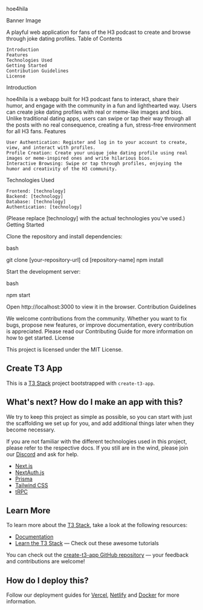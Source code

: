 hoe4hila

Banner Image

A playful web application for fans of the H3 podcast to create and browse through joke dating profiles.
Table of Contents

    Introduction
    Features
    Technologies Used
    Getting Started
    Contribution Guidelines
    License

Introduction

hoe4hila is a webapp built for H3 podcast fans to interact, share their humor, and engage with the community in a fun and lighthearted way. Users can create joke dating profiles with real or meme-like images and bios. Unlike traditional dating apps, users can swipe or tap their way through all the posts with no real consequence, creating a fun, stress-free environment for all H3 fans.
Features

    User Authentication: Register and log in to your account to create, view, and interact with profiles.
    Profile Creation: Create your unique joke dating profile using real images or meme-inspired ones and write hilarious bios.
    Interactive Browsing: Swipe or tap through profiles, enjoying the humor and creativity of the H3 community.

Technologies Used

    Frontend: [technology]
    Backend: [technology]
    Database: [technology]
    Authentication: [technology]

(Please replace [technology] with the actual technologies you've used.)
Getting Started

Clone the repository and install dependencies:

bash

git clone [your-repository-url]
cd [repository-name]
npm install

Start the development server:

bash

npm start

Open http://localhost:3000 to view it in the browser.
Contribution Guidelines

We welcome contributions from the community. Whether you want to fix bugs, propose new features, or improve documentation, every contribution is appreciated. Please read our Contributing Guide for more information on how to get started.
License

This project is licensed under the MIT License.

## Create T3 App

This is a [T3 Stack](https://create.t3.gg/) project bootstrapped with `create-t3-app`.

## What's next? How do I make an app with this?

We try to keep this project as simple as possible, so you can start with just the scaffolding we set up for you, and add additional things later when they become necessary.

If you are not familiar with the different technologies used in this project, please refer to the respective docs. If you still are in the wind, please join our [Discord](https://t3.gg/discord) and ask for help.

- [Next.js](https://nextjs.org)
- [NextAuth.js](https://next-auth.js.org)
- [Prisma](https://prisma.io)
- [Tailwind CSS](https://tailwindcss.com)
- [tRPC](https://trpc.io)

## Learn More

To learn more about the [T3 Stack](https://create.t3.gg/), take a look at the following resources:

- [Documentation](https://create.t3.gg/)
- [Learn the T3 Stack](https://create.t3.gg/en/faq#what-learning-resources-are-currently-available) — Check out these awesome tutorials

You can check out the [create-t3-app GitHub repository](https://github.com/t3-oss/create-t3-app) — your feedback and contributions are welcome!

## How do I deploy this?

Follow our deployment guides for [Vercel](https://create.t3.gg/en/deployment/vercel), [Netlify](https://create.t3.gg/en/deployment/netlify) and [Docker](https://create.t3.gg/en/deployment/docker) for more information.
